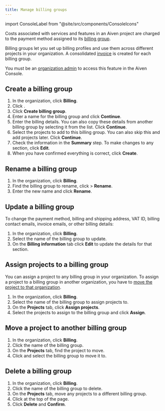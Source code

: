 ```yaml
---
title: Manage billing groups
---
```


import ConsoleLabel from "@site/src/components/ConsoleIcons"

Costs associated with services and features in an Aiven project are charged to the payment method assigned to its [billing group](/docs/platform/concepts/billing-and-payment#billing-groups).

Billing groups let you set up billing profiles and use them across different projects
in your organization. A consolidated [invoice](/docs/platform/howto/use-billing-groups)
is created for each billing group.

You must be an
[organization admin](/docs/platform/concepts/permissions#organization-roles-and-permissions)
to access this feature in the Aiven Console.

## Create a billing group

1.  In the organization, click **Billing**.
1.  Click <ConsoleLabel name="billinggroups"/>.
1.  Click **Create billing group**.
1.  Enter a name for the billing group and click **Continue**.
1.  Enter the billing details. You can also copy these details from
    another billing group by selecting it from the list. Click
    **Continue**.
1.  Select the projects to add to this billing group. You
    can also skip this and add projects later. Click **Continue**.
1.  Check the information in the **Summary** step. To make changes to
    any section, click **Edit**.
1.  When you have confirmed everything is correct, click **Create**.

## Rename a billing group

1.  In the organization, click **Billing**.
1.  Find the billing group to rename, click <ConsoleLabel name="actions"/> > **Rename**.
1.  Enter the new name and click **Rename**.

## Update a billing group

To change the payment method, billing and shipping address, VAT ID,
billing contact emails, invoice emails, or other billing details:

1.  In the organization, click **Billing**.
1.  Select the name of the billing group to update.
1.  On the **Billing information** tab click **Edit** to update the
    details for that section.

## Assign projects to a billing group

You can assign a project to any billing group in your organization. To assign a project
to a billing group in another organization, you have to
[move the project to that organization](/docs/platform/howto/manage-project#move-a-project).

1.  In the organization, click **Billing**.
1.  Select the name of the billing group to assign projects to.
1.  On the **Projects** tab, click **Assign projects**.
1.  Select the projects to assign to the billing group and click **Assign**.

## Move a project to another billing group

1.  In the organization, click **Billing**.
1.  Click the name of the billing group.
1.  On the **Projects** tab, find the project to move.
1.  Click <ConsoleLabel name="actions"/> and select the billing group
    to move it to.

## Delete a billing group

1.  In the organization, click **Billing**.
1.  Click the name of the billing group to delete.
1.  On the **Projects** tab, move any projects to a different billing group.
1.  Click <ConsoleLabel name="actions"/> at the top of the page.
1.  Click **Delete** and **Confirm**.
